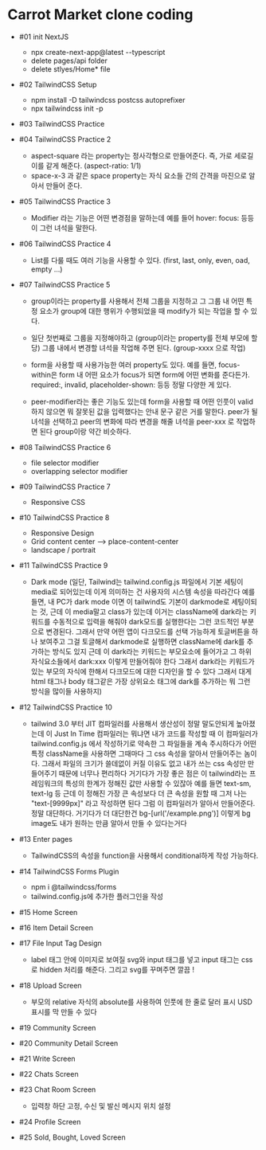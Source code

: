 # Carrot Market clone coding

- #01 init NextJS

  - npx create-next-app@latest --typescript
  - delete pages/api folder
  - delete stlyes/Home\* file

- #02 TailwindCSS Setup

  - npm install -D tailwindcss postcss autoprefixer
  - npx tailwindcss init -p

- #03 TailwindCSS Practice

- #04 TailwindCSS Practice 2

  - aspect-square 라는 property는 정사각형으로 만들어준다. 즉, 가로 세로길이를 같게 해준다. (aspect-ratio: 1/1)
  - space-x-3 과 같은 space property는 자식 요소들 간의 간격을 마진으로 알아서 만들어 준다.

- #05 TailwindCSS Practice 3

  - Modifier 라는 기능은 어떤 변경점을 말하는데 예를 들어 hover: focus: 등등이 그런 녀석을 말한다.

- #06 TailwindCSS Practice 4

  - List를 다룰 때도 여러 기능을 사용할 수 있다. (first, last, only, even, oad, empty ...)

- #07 TailwindCSS Practice 5

  - group이라는 property를 사용해서 전체 그룹을 지정하고 그 그룹 내 어떤 특정 요소가 group에 대한 행위가 수행되었을 때 modify가 되는 작업을 할 수 있다.
  - 일단 첫번째로 그룹을 지정해야하고 (group이라는 property를 전체 부모에 할당) 그룹 내에서 변경할 녀석을 작업해 주면 된다. (group-xxxx 으로 작업)

  - form을 사용할 때 사용가능한 여러 property도 있다.
    예를 들면, focus-within은 form 내 어떤 요소가 focus가 되면 form에 어떤 변화를 준다든가.
    required:, invalid, placeholder-shown: 등등 정말 다양한 게 있다.
  - peer-modifier라는 좋은 기능도 있는데 form을 사용할 때 어떤 인풋이 valid하지 않으면 뭐 잘못된 값을 입력했다는 안내 문구 같은 거를 말한다.
    peer가 될 녀석을 선택하고 peer의 변화에 따라 변경을 해줄 녀석을 peer-xxx 로 작업하면 된다 group이랑 약간 비슷하다.

- #08 TailwindCSS Practice 6

  - file selector modifier
  - overlapping selector modifier

- #09 TailwindCSS Practice 7

  - Responsive CSS

- #10 TailwindCSS Practice 8

  - Responsive Design
  - Grid content center --> place-content-center
  - landscape / portrait

- #11 TailwindCSS Practice 9

  - Dark mode (일단, Tailwind는 tailwind.config.js 파일에서 기본 세팅이 media로 되어있는데 이게 의미하는 건 사용자의 시스템 속성을 따라간다
    예를 들면, 내 PC가 dark mode 이면 이 tailwind도 기본이 darkmode로 세팅이되는 것, 근데 이 media말고 class가 있는데 이거는 className에 dark라는 키워드를 수동적으로
    입력을 해줘야 dark모드를 실행한다는 그런 코드적인 부분으로 변경된다. 그래서 만약 어떤 앱이 다크모드를 선택 가능하게 토글버튼을 하나 보여주고 그걸 토글해서 darkmode로 실행하면
    className에 dark를 추가하는 방식도 있지 근데 이 dark라는 키워드는 부모요소에 들어가고 그 하위 자식요소들에서 dark:xxx 이렇게 만들어줘야 한다 그래서 dark라는 키워드가 있는
    부모의 자식에 한해서 다크모드에 대한 디자인을 할 수 있다 그래서 대게 html 태그나 body 태그같은 가장 상위요소 태그에 dark를 추가하는 뭐 그런 방식을 많이들 사용하지)

- #12 TailwindCSS Practice 10

  - tailwind 3.0 부터 JIT 컴파일러를 사용해서 생산성이 정말 말도안되게 높아졌는데 이 Just In Time 컴파일러는 뭐냐면
    내가 코드를 작성할 때 이 컴파일러가 tailwind.config.js 에서 작성하기로 약속한 그 파일들을 계속 주시하다가 어떤 특정 className을 사용하면
    그때마다 그 css 속성을 알아서 만들어주는 놈이다. 그래서 파일의 크기가 쓸데없이 커질 이유도 없고 내가 쓰는 css 속성만 만들어주기 때문에 너무나 편리하다
    거기다가 가장 좋은 점은 이 tailwind라는 프레임워크의 특성의 한계가 정해진 값만 사용할 수 있잖아 예를 들면 text-sm, text-lg 등 근데 이 정해진 가장 큰 속성보다
    더 큰 속성을 원할 때 그저 나는 "text-\[9999px]" 라고 작성하면 된다 그럼 이 컴파일러가 알아서 만들어준다. 정말 대단하다.
    거기다가 더 대단한건 bg-\[url('/example.png')] 이렇게 bg image도 내가 원하는 만큼 알아서 만들 수 있다는거다

- #13 Enter pages

  - TailwindCSS의 속성을 function을 사용해서 conditional하게 작성 가능하다.

- #14 TailwindCSS Forms Plugin

  - npm i @tailwindcss/forms
  - tailwind.config.js에 추가한 플러그인을 작성

- #15 Home Screen

- #16 Item Detail Screen

- #17 File Input Tag Design

  - label 태그 안에 이미지로 보여질 svg와 input 태그를 넣고 input 태그는 css로 hidden 처리를 해준다. 그리고 svg를 꾸며주면 깔끔 !

- #18 Upload Screen

  - 부모의 relative 자식의 absolute를 사용하여 인풋에 한 줄로 달러 표시 USD 표시를 막 만들 수 있다

- #19 Community Screen

- #20 Community Detail Screen

- #21 Write Screen

- #22 Chats Screen

- #23 Chat Room Screen

  - 입력창 하단 고정, 수신 및 발신 메시지 위치 설정

- #24 Profile Screen

- #25 Sold, Bought, Loved Screen
